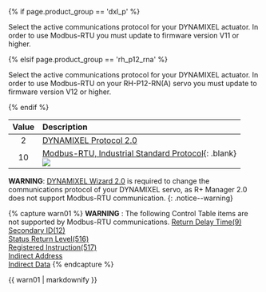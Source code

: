 
{% if page.product_group == 'dxl_p' %}

Select the active communications protocol for your DYNAMIXEL actuator.
In order to use Modbus-RTU you must update to firmware version V11 or higher.

{% elsif page.product_group == 'rh_p12_rna' %}

Select the active communications protocol for your DYNAMIXEL actuator.
In order to use Modbus-RTU on your RH-P12-RN(A) servo you must update to firmware version V12 or higher.

{% endif %}

| Value | Description                                                                                                |
|:-----:|:-----------------------------------------------------------------------------------------------------------|
|   2   | [DYNAMIXEL Protocol 2.0]                                                                                   |
|  10   | [Modbus-RTU, Industrial Standard Protocol]{: .blank}<br>![](/assets/images/dxl/p/protocol_mode_modbus.png) |

[DYNAMIXEL Protocol 2.0]: /docs/en/dxl/protocol2/
[Modbus-RTU, Industrial Standard Protocol]: http://modbus.org/docs/PI_MBUS_300.pdf

**WARNING**: [DYNAMIXEL Wizard 2.0](/docs/en/software/dynamixel/dynamixel_wizard2/) is required to change the communications protocol of your DYNAMIXEL servo, as R+ Manager 2.0 does not support Modbus-RTU communication.
{: .notice--warning}

{% capture warn01 %}
**WARNING** : The following Control Table items are not supported by Modbus-RTU communications.
[Return Delay Time(9)](#return-delay-time9)  
[Secondary ID(12)](#secondary-id12)  
[Status Return Level(516)](#status-return-level516)  
[Registered Instruction(517)](#registered-instruction517)  
[Indirect Address](#indirect-address)  
[Indirect Data](#indirect-data)
{% endcapture %}

<div class="notice--warning">{{ warn01 | markdownify }}</div>

